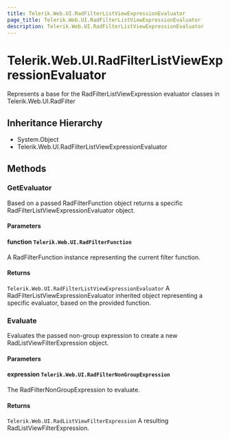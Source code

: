 ```yaml
---
title: Telerik.Web.UI.RadFilterListViewExpressionEvaluator
page_title: Telerik.Web.UI.RadFilterListViewExpressionEvaluator
description: Telerik.Web.UI.RadFilterListViewExpressionEvaluator
---
```


# Telerik.Web.UI.RadFilterListViewExpressionEvaluator

Represents a base for the RadFilterListViewExpression evaluator classes in 
            Telerik.Web.UI.RadFilter

## Inheritance Hierarchy

* System.Object
* Telerik.Web.UI.RadFilterListViewExpressionEvaluator

## Methods

###  GetEvaluator

Based on a passed RadFilterFunction object returns a specific RadFilterListViewExpressionEvaluator object.

#### Parameters

#### function `Telerik.Web.UI.RadFilterFunction`

A RadFilterFunction instance representing the current filter function.

#### Returns

`Telerik.Web.UI.RadFilterListViewExpressionEvaluator` A RadFilterListViewExpressionEvaluator inherited object representing a specific evaluator, 
            based on the provided function.

###  Evaluate

Evaluates the passed non-group expression to create a new RadListViewFilterExpression object.

#### Parameters

#### expression `Telerik.Web.UI.RadFilterNonGroupExpression`

The RadFilterNonGroupExpression to evaluate.

#### Returns

`Telerik.Web.UI.RadListViewFilterExpression` A resulting RadListViewFilterExpression.

